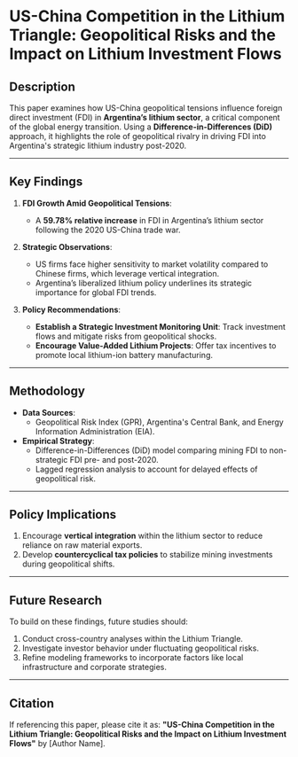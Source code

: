 # US-China Competition in the Lithium Triangle: Geopolitical Risks and the Impact on Lithium Investment Flows

## Description
This paper examines how US-China geopolitical tensions influence foreign direct investment (FDI) in **Argentina’s lithium sector**, a critical component of the global energy transition. Using a **Difference-in-Differences (DiD)** approach, it highlights the role of geopolitical rivalry in driving FDI into Argentina's strategic lithium industry post-2020.

---

## Key Findings
1. **FDI Growth Amid Geopolitical Tensions**:
   - A **59.78% relative increase** in FDI in Argentina’s lithium sector following the 2020 US-China trade war.

2. **Strategic Observations**:
   - US firms face higher sensitivity to market volatility compared to Chinese firms, which leverage vertical integration.
   - Argentina’s liberalized lithium policy underlines its strategic importance for global FDI trends.

3. **Policy Recommendations**:
   - **Establish a Strategic Investment Monitoring Unit**: Track investment flows and mitigate risks from geopolitical shocks.
   - **Encourage Value-Added Lithium Projects**: Offer tax incentives to promote local lithium-ion battery manufacturing.

---

## Methodology
- **Data Sources**:
   - Geopolitical Risk Index (GPR), Argentina's Central Bank, and Energy Information Administration (EIA).
- **Empirical Strategy**:
   - Difference-in-Differences (DiD) model comparing mining FDI to non-strategic FDI pre- and post-2020.
   - Lagged regression analysis to account for delayed effects of geopolitical risk.

---

## Policy Implications
1. Encourage **vertical integration** within the lithium sector to reduce reliance on raw material exports.
2. Develop **countercyclical tax policies** to stabilize mining investments during geopolitical shifts.

---

## Future Research
To build on these findings, future studies should:
1. Conduct cross-country analyses within the Lithium Triangle.
2. Investigate investor behavior under fluctuating geopolitical risks.
3. Refine modeling frameworks to incorporate factors like local infrastructure and corporate strategies.

---

## Citation
If referencing this paper, please cite it as:
**"US-China Competition in the Lithium Triangle: Geopolitical Risks and the Impact on Lithium Investment Flows"** by [Author Name].
